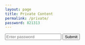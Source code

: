 ```yaml
---
layout: page
title: Private Content
permalink: /private/
password: 821313
---
```


<div id="private-content" style="display:none;">
  <h2>  </h2>
  <p>   </p>
  <ul>
    <li><a href="{{ '/files/tax.pdf' | relative_url }}" download>tax</a></li>
  </ul>
</div>

<div id="password-form">
  <input type="password" id="password-input" placeholder="Enter password">
  <button onclick="checkPassword()">Submit</button>
  <p id="error-message" style="color:red; display:none;"></p>
</div>

<script>
function checkPassword() {
  const input = document.getElementById('password-input').value;
  const correctPassword = "{{ page.password }}";
  if (input === correctPassword) {
    document.getElementById('private-content').style.display = 'block';
    document.getElementById('password-form').style.display = 'none';
  } else {
    document.getElementById('error-message').style.display = 'block';
    document.getElementById('error-message').textContent = 'Incorrect password';
  }
}
</script>
